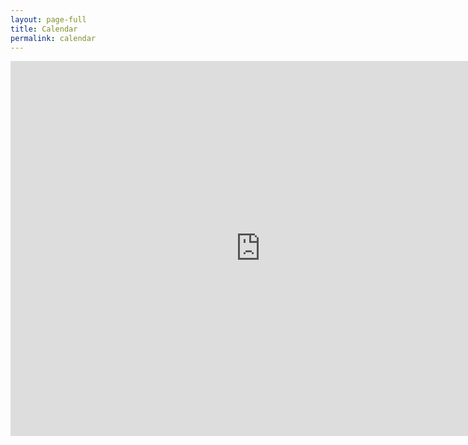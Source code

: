 ```yaml
---
layout: page-full
title: Calendar
permalink: calendar
---
```


<iframe src="https://calendar.google.com/calendar/embed?showPrint=0&amp;mode=WEEK&amp;height=600&amp;wkst=2&amp;bgcolor=%23FFFFFF&amp;src=walker.s.nick%40gmail.com&amp;color=%ff0000&amp;src=nswalker%40cs.washington.edu&amp;color=%00ff00&amp;color=%00ff00&amp;ctz=America%2FLos_Angeles" style="border-width:0" width="800" height="600" frameborder="0" scrolling="no"></iframe>

